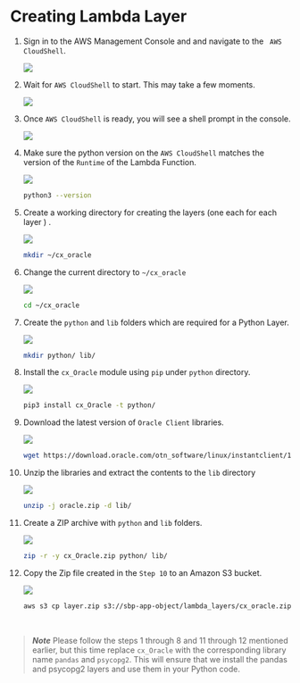 # Creating Lambda Layer

1. Sign in to the AWS Management Console and and navigate to the ` AWS CloudShell`.

   ![](C:\Users\sriat\OneDrive\Desktop\chc\Lambda\layers\cloud_shell.png)

2. Wait for `AWS CloudShell` to start. This may take a few moments.

   ![](C:\Users\sriat\OneDrive\Desktop\chc\Lambda\layers\cloud_shell_2.png)

3. Once `AWS CloudShell` is ready, you will see a shell prompt in the console. 

   ![](C:\Users\sriat\OneDrive\Desktop\chc\Lambda\layers\cloud_shell_3.png)

4. Make sure the python version on the `AWS CloudShell` matches the version of the `Runtime` of the Lambda Function.

   ![](C:\Users\sriat\OneDrive\Desktop\chc\Lambda\layers\cloud_shell_4.png)

   ```bash
   python3 --version
   ```

   

5. Create a working directory for creating the layers (one each for each layer ) .

   ![](C:\Users\sriat\OneDrive\Desktop\chc\Lambda\layers\cloud_shell_5.png)

   ```bash
   mkdir ~/cx_oracle
   ```

6. Change the current directory to `~/cx_oracle`

   ![](C:\Users\sriat\OneDrive\Desktop\chc\Lambda\layers\cloud_shell_6.png)

   ```bash
   cd ~/cx_oracle
   ```

6. Create the `python` and `lib` folders which are required for a Python Layer.

   ![](C:\Users\sriat\OneDrive\Desktop\chc\Lambda\layers\cloud_shell_7.png)

   ```bash
   mkdir python/ lib/
   ```

7. Install the `cx_Oracle` module using `pip` under `python` directory. 

   ![](C:\Users\sriat\OneDrive\Desktop\chc\Lambda\layers\cloud_shell_8.png)

   ```bash
   pip3 install cx_Oracle -t python/ 
   ```

8. Download the latest version of `Oracle Client` libraries.

   ![](C:\Users\sriat\OneDrive\Desktop\chc\Lambda\layers\cloud_shell_9.png)

   ```bash
   wget https://download.oracle.com/otn_software/linux/instantclient/193000/instantclient-basic-linux.x64-19.3.0.0.0dbru.zip -O oracle.zip
   ```

9. Unzip the libraries and extract the contents to the `lib` directory 

   ![](C:\Users\sriat\OneDrive\Desktop\chc\Lambda\layers\cloud_shell_10.png)

   ```bash
   unzip -j oracle.zip -d lib/
   ```

10. Create a ZIP archive with `python` and `lib` folders.

    ![](C:\Users\sriat\OneDrive\Desktop\chc\Lambda\layers\cloud_shell_11.png)

    ```bash
    zip -r -y cx_Oracle.zip python/ lib/
    ```

11. Copy the Zip file created in the `Step 10`  to an Amazon S3 bucket.

    ![](C:\Users\sriat\OneDrive\Desktop\chc\Lambda\layers\cloud_shell_12.png)

    ```bash
    aws s3 cp layer.zip s3://sbp-app-object/lambda_layers/cx_oracle.zip --region us-east-1
    ```

​		

> **_Note_** Please follow the steps 1 through 8 and 11 through 12 mentioned earlier, but this time replace `cx_Oracle` with the corresponding library name `pandas` and `psycopg2`. This will ensure that we install the pandas and psycopg2 layers and use them in your Python code.